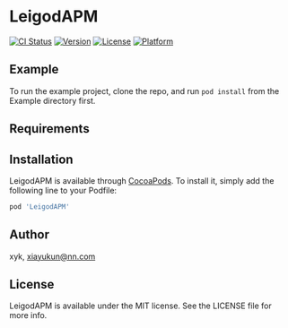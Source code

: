 # LeigodAPM

[![CI Status](https://img.shields.io/travis/xyk/LeigodAPM.svg?style=flat)](https://travis-ci.org/xyk/LeigodAPM)
[![Version](https://img.shields.io/cocoapods/v/LeigodAPM.svg?style=flat)](https://cocoapods.org/pods/LeigodAPM)
[![License](https://img.shields.io/cocoapods/l/LeigodAPM.svg?style=flat)](https://cocoapods.org/pods/LeigodAPM)
[![Platform](https://img.shields.io/cocoapods/p/LeigodAPM.svg?style=flat)](https://cocoapods.org/pods/LeigodAPM)

## Example

To run the example project, clone the repo, and run `pod install` from the Example directory first.

## Requirements

## Installation

LeigodAPM is available through [CocoaPods](https://cocoapods.org). To install
it, simply add the following line to your Podfile:

```ruby
pod 'LeigodAPM'
```

## Author

xyk, xiayukun@nn.com

## License

LeigodAPM is available under the MIT license. See the LICENSE file for more info.
